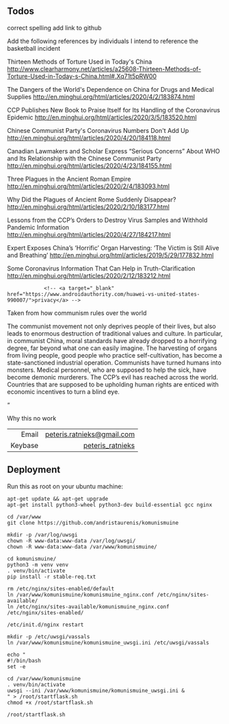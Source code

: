 ## Todos
correct spelling
add link to github

Add the following references
by individuals I intend to reference the basketball incident

Thirteen Methods of Torture Used in Today's China
http://www.clearharmony.net/articles/a25608-Thirteen-Methods-of-Torture-Used-in-Today-s-China.html#.Xq71t5pRW00

 The Dangers of the World's Dependence on China for Drugs and Medical Supplies 
http://en.minghui.org/html/articles/2020/4/2/183874.html

 CCP Publishes New Book to Praise Itself for Its Handling of the Coronavirus Epidemic 
http://en.minghui.org/html/articles/2020/3/5/183520.html

 Chinese Communist Party's Coronavirus Numbers Don't Add Up 
http://en.minghui.org/html/articles/2020/4/20/184118.html

 Canadian Lawmakers and Scholar Express “Serious Concerns” About WHO and Its Relationship with the Chinese Communist Party
 http://en.minghui.org/html/articles/2020/4/23/184155.html

 Three Plagues in the Ancient Roman Empire
 http://en.minghui.org/html/articles/2020/2/4/183093.html

 Why Did the Plagues of Ancient Rome Suddenly Disappear? 
http://en.minghui.org/html/articles/2020/2/10/183177.html

 Lessons from the CCP’s Orders to Destroy Virus Samples and Withhold Pandemic Information
 http://en.minghui.org/html/articles/2020/4/27/184217.html

 Expert Exposes China’s ‘Horrific’ Organ Harvesting: ‘The Victim is Still Alive and Breathing’ 
 http://en.minghui.org/html/articles/2019/5/29/177832.html

  Some Coronavirus Information That Can Help in Truth-Clarification
  http://en.minghui.org/html/articles/2020/2/12/183212.html

                <!-- <a target="_blank" href="https://www.androidauthority.com/huawei-vs-united-states-990007/">privacy</a> -->
Taken from how communism rules over the world

The communist movement not only deprives people of their lives, but also leads to enormous destruction of traditional values and culture. In particular, in communist China, moral standards have already dropped to a horrifying degree, far beyond what one can easily imagine. The harvesting of organs from living people, good people who practice self-cultivation, has become a state-sanctioned industrial operation. Communists have turned humans into monsters. Medical personnel, who are supposed to help the sick, have become demonic murderers. The CCP’s evil has reached across the world. Countries that are supposed to be upholding human rights are enticed with economic incentives to turn a blind eye.


“

Why this no work
            <table style="text-align:right">
                <tr>
                    <td>Email</td>
                    <td><a href="mailto:peteris.ratnieks@gmail.com">peteris.ratnieks@gmail.com</a></td>
                </tr>
                <tr>
                    <td>Keybase</td>
                    <td><a href="https://keybase.io/peteris_ratnieks">peteris_ratnieks</a></td>
                </tr>
            </table>

## Deployment

Run this as root on your ubuntu machine:
```
apt-get update && apt-get upgrade
apt-get install python3-wheel python3-dev build-essential gcc nginx

cd /var/www
git clone https://github.com/andristaurenis/komunismuine

mkdir -p /var/log/uwsgi
chown -R www-data:www-data /var/log/uwsgi/
chown -R www-data:www-data /var/www/komunismuine/

cd komunismuine/
python3 -m venv venv
. venv/bin/activate
pip install -r stable-req.txt

rm /etc/nginx/sites-enabled/default
ln /var/www/komunismuine/komunismuine_nginx.conf /etc/nginx/sites-available/
ln /etc/nginx/sites-available/komunismuine_nginx.conf /etc/nginx/sites-enabled/

/etc/init.d/nginx restart

mkdir -p /etc/uwsgi/vassals
ln /var/www/komunismuine/komunismuine_uwsgi.ini /etc/uwsgi/vassals

echo "
#!/bin/bash
set -e

cd /var/www/komunismuine
. venv/bin/activate
uwsgi --ini /var/www/komunismuine/komunismuine_uwsgi.ini &
" > /root/startflask.sh
chmod +x /root/startflask.sh

/root/startflask.sh
```
